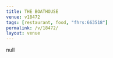 ```yaml
---
title: THE BOATHOUSE
venue: v18472
tags: [restaurant, food, "fhrs:663518"]
permalink: /v/18472/
layout: venue
---
```

null